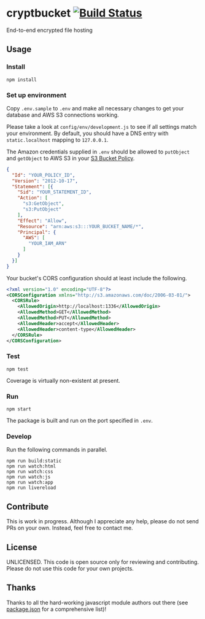 # cryptbucket [![Build Status](https://travis-ci.org/erkstruwe/cryptbucket.svg?branch=master)](https://travis-ci.org/erkstruwe/cryptbucket)
End-to-end encrypted file hosting

## Usage
### Install
```
npm install
```

### Set up environment
Copy `.env.sample` to `.env` and make all necessary changes to get your database and AWS S3 connections working.

Please take a look at `config/env/development.js` to see if all settings match your environment. By default, you should have a DNS entry with `static.localhost` mapping to `127.0.0.1`.

The Amazon credentials supplied in `.env` should be allowed to `putObject` and `getObject` to AWS S3 in your [S3 Bucket Policy](http://awspolicygen.s3.amazonaws.com/policygen.html).
```json
{
  "Id": "YOUR_POLICY_ID",
  "Version": "2012-10-17",
  "Statement": [{
    "Sid": "YOUR_STATEMENT_ID",
    "Action": [
      "s3:GetObject",
      "s3:PutObject"
    ],
    "Effect": "Allow",
    "Resource": "arn:aws:s3:::YOUR_BUCKET_NAME/*",
    "Principal": {
      "AWS": [
        "YOUR_IAM_ARN"
      ]
    }
  }]
}
```

Your bucket's CORS configuration should at least include the following.
```xml
<?xml version="1.0" encoding="UTF-8"?>
<CORSConfiguration xmlns="http://s3.amazonaws.com/doc/2006-03-01/">
  <CORSRule>
    <AllowedOrigin>http://localhost:1336</AllowedOrigin>
    <AllowedMethod>GET</AllowedMethod>
    <AllowedMethod>PUT</AllowedMethod>
    <AllowedHeader>accept</AllowedHeader>
    <AllowedHeader>content-type</AllowedHeader>
  </CORSRule>
</CORSConfiguration>
```

### Test
```
npm test
```
Coverage is virtually non-existent at present.

### Run
```
npm start
```
The package is built and run on the port specified in `.env`.

### Develop
Run the following commands in parallel.
```
npm run build:static
npm run watch:html
npm run watch:css
npm run watch:js
npm run watch:app
npm run livereload
```

## Contribute
This is work in progress. Although I appreciate any help, please do not send PRs on your own. Instead, feel free to contact me.

## License
UNLICENSED. This code is open source only for reviewing and contributing. Please do not use this code for your own projects.

## Thanks
Thanks to all the hard-working javascript module authors out there (see [package.json](https://github.com/erkstruwe/cryptbucket/blob/master/package.json) for a comprehensive list)!
